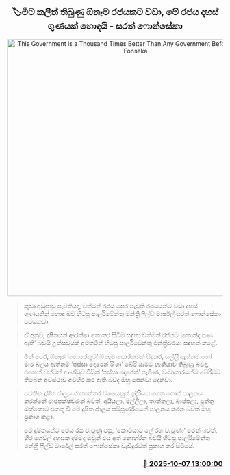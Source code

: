 <p align='center'><b><h2 align='center' title='This Government is a Thousand Times Better Than Any Government Before It - Sarath Fonseka'>🏷මීට කලින් තිබුණු ඕනෑම රජයකට වඩා, මේ රජය දහස් ගුණයක් හොඳයි - සරත් ෆොන්සේකා</h2></b></p>
<p align='center'><img src='https://helakuru.sgp1.cdn.digitaloceanspaces.com/esana/images/lib/sarath-fonaseka-pm.jpg' width='600' alt='This Government is a Thousand Times Better Than Any Government Before It - Sarath Fonseka'></p>

> කුඩා අඩුපාඩු පැවතියද, වත්මන් රජය පෙර පැවති රජයයන්ට වඩා දහස් ගුණයකින් හොඳ බව හිටපු පාර්ලිමේන්තු මන්ත්‍රී ෆීල්ඩ් මාර්ෂල් සරත් ෆොන්සේකා පවසනවා.

> ඒ අනුව, දූෂිතයන් ආරක්ෂා නොකර සිටීම සඳහා වත්මන් රජයට ‘කොන්ද පණ ඇති’ බවයි උත්සවයක් අමතමින් හිටපු පාර්ලිමේන්තු මන්ත්‍රීවරයා සඳහන් කළේ.

> මින් පෙර, ඕනෑම ‘හොරෙකුට’ ඕනෑම සොරකමක් සිදුකර, සල්ලි ඇත්නම් හෝ මැර බලය ඇත්නම් ‘පස්සා දොරෙන් රිංගා’ බේරී යෑමට හැකියාව තිබුණු බවද, එහෙත් වත්මන් ආණ්ඩුව විසින් ‘පස්සා දොරෙන්’ පැමිණ, වංචාකාරයන්ට බේරීමට තිබෙන අවස්ථාව අවහිර කර ඇති බවද ඔහු පෙන්වා දෙනවා.

> පවතින දූෂිත ජාලය ජාත්‍යන්තර වශයෙනුත් ඉදිරියට ගෙන ගොස් පාලනය කරන්නේ රාජපක්ෂවරුන් බවත්, අයියලා, මල්ලිලා, තාත්තලා, බාප්පලා, පුත්තු ඔක්කොම එකතු වී මේ දූෂිත ජාලය සම්පූර්ණයෙන් පාලනය කරන බවත් ඔහු ප්‍රකාශ කළා.

> මේ දූෂිතයන්ට මෙය රස වැටුණු පසු, ‘කොටියාට ලේ රහ වැටුණා’ මෙන් බවත්, හිර ගෙවල් දහසක දැම්මද ඔවුන් එය අත් නොහරින බවයි හිටපු පාර්ලිමේන්තු මන්ත්‍රී ෆීල්ඩ් මාර්ෂල් සරත් ෆොන්සේකා වැඩිදුරටත් ප්‍රකාශ කර සිටියේ.



<h3 align='right'><a href='https://www.helakuru.lk/esana/p/114262/'>📅 2025-10-07 13:00:00</a></h3>
